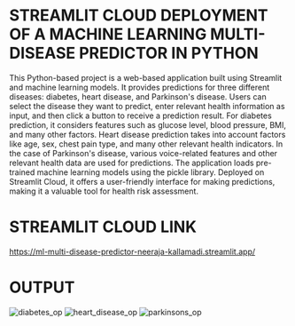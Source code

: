 # STREAMLIT CLOUD DEPLOYMENT OF A MACHINE LEARNING MULTI-DISEASE PREDICTOR IN PYTHON

This Python-based project is a web-based application built using Streamlit and machine learning models. It provides predictions for three different diseases: diabetes, heart disease, and Parkinson's disease. Users can select the disease they want to predict, enter relevant health information as input, and then click a button to receive a prediction result. For diabetes prediction, it considers features such as glucose level, blood pressure, BMI, and many other factors. Heart disease prediction takes into account factors like age, sex, chest pain type, and many other relevant health indicators. In the case of Parkinson's disease, various voice-related features and other relevant health data are used for predictions. The application loads pre-trained machine learning models using the pickle library. Deployed on Streamlit Cloud, it offers a user-friendly interface for making predictions, making it a valuable tool for health risk assessment.

# STREAMLIT CLOUD LINK

https://ml-multi-disease-predictor-neeraja-kallamadi.streamlit.app/

# OUTPUT

![diabetes_op](https://github.com/Neeraja-Kallamadi/ML_Multi_Disease_Predictor/assets/110168775/f9c462fd-78a2-4e2a-8b32-16fda2b06c05)
![heart_disease_op](https://github.com/Neeraja-Kallamadi/ML_Multi_Disease_Predictor/assets/110168775/f7463e33-ecd7-4e6e-a4f1-c57be1e10009)
![parkinsons_op](https://github.com/Neeraja-Kallamadi/ML_Multi_Disease_Predictor/assets/110168775/c8ca7039-db80-474b-9b90-ed058f1ac1ec)
